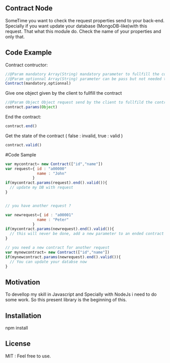 ## Contract Node

SomeTime you want to check the request properties send to your back-end. Specially if you want update your database (MongoDB-like)with this request.
That what this module do. Check the name of your properties and only that.

## Code Example
Contract contructor:
````javascript
//@Param mandatory Array(String) mandatory parameter to fullfill the contract
//@Param optionnal Array(String) parameter can be pass but not needed to fullfill the contract
Contract(mandatory,optionnal)
````

Give one object given by the client to fullfill the contract
````javascript
//@Param Object Object request send by the client to fullfild the contract
contract.params(Object)
````

End the contract:
````javascript
contract.end()
````
Get the state of the contract ( false : invalid, true : valid )
````javascript
contract.valid()
````
#Code Sample
````javascript
var mycontract= new Contract(["id","name"])
var request={ id : "a00000"
              name : "John"
            }
if(mycontract.params(request).end().valid()){
  // update my DB with request
}


// you have another request ?

var newrequest={ id : "a00001"
              name : "Peter"
            }
if(mycontract.params(newrequest).end().valid()){
  // this will never be done, add a new parameter to an ended contract fail everytime
}

// you need a new contract for another request
var mynewcontract= new Contract(["id","name"])
if(mynewcontract.params(newrequest).end().valid()){
  // You can update your databse now
}
````

## Motivation

To devellop my skill in Javascript and Specially with NodeJs i need to do some work. So this present library is the beginning of this.

## Installation

npm install


## License

MIT : Feel free to use.
